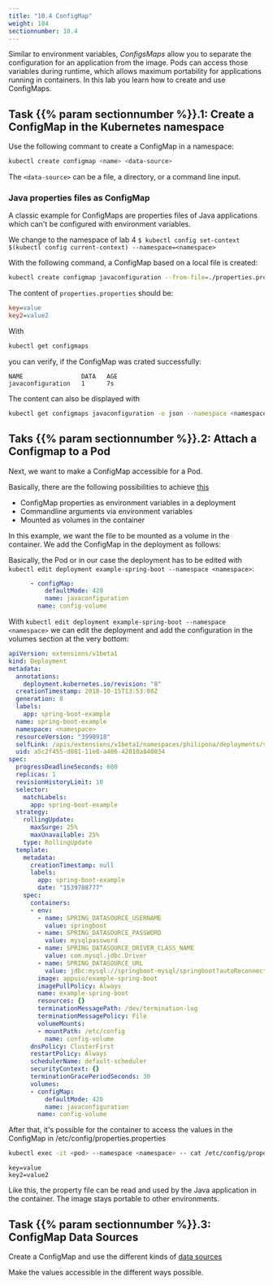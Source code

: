 ```yaml
---
title: "10.4 ConfigMap"
weight: 104
sectionnumber: 10.4
---
```


Similar to environment variables, _ConfigsMaps_ allow you to separate the configuration for an application from the image. Pods can access those variables during runtime, which allows maximum portability for applications running in containers.
In this lab you learn how to create and use ConfigMaps.


## Task {{% param sectionnumber %}}.1: Create a ConfigMap in the Kubernetes namespace

Use the following commant to create a ConfigMap in a namespace:

```bash
kubectl create configmap <name> <data-source>
```

The `<data-source>` can be a file, a directory, or a command line input.


### Java properties files as ConfigMap

A classic example for ConfigMaps are properties files of Java applications which can't be configured with environment variables.

We change to the namespace of lab 4 `$ kubectl config set-context $(kubectl config current-context) --namespace=<namespace>`

With the following command, a ConfigMap based on a local file is created:

```bash
kubectl create configmap javaconfiguration --from-file=./properties.properties
```

The content of `properties.properties` should be:

```ini
key=value
key2=value2
```

With

```bash
kubectl get configmaps
```

you can verify, if the ConfigMap was crated successfully:

```
NAME                DATA   AGE
javaconfiguration   1      7s
```

The content can also be displayed with

```bash
kubectl get configmaps javaconfiguration -o json --namespace <namespace>
```


## Taks {{% param sectionnumber %}}.2: Attach a Configmap to a Pod

Next, we want to make a ConfigMap accessible for a Pod.

Basically, there are the following possibilities to achieve [this](https://kubernetes.io/docs/tasks/configure-pod-container/configure-pod-configmap/)

* ConfigMap properties as environment variables in a deployment
* Commandline arguments via environment variables
* Mounted as volumes in the container

In this example, we want the file to be mounted as a volume in the container. We add the ConfigMap in the deployment as follows:


Basically, the Pod or in our case the deployment has to be edited with `kubectl edit deployment example-spring-boot --namespace <namespace>`:

```yaml
      - configMap:
          defaultMode: 420
          name: javaconfiguration
        name: config-volume

```

With `kubectl edit deployment example-spring-boot --namespace <namespace>` we can edit the deployment and add the configuration in the volumes section at the very bottom:


```yaml
apiVersion: extensions/v1beta1
kind: Deployment
metadata:
  annotations:
    deployment.kubernetes.io/revision: "8"
  creationTimestamp: 2018-10-15T13:53:08Z
  generation: 8
  labels:
    app: spring-boot-example
  name: spring-boot-example
  namespace: <namespace>
  resourceVersion: "3990918"
  selfLink: /apis/extensions/v1beta1/namespaces/philipona/deployments/spring-boot-example
  uid: a5c2f455-d081-11e8-a406-42010a840034
spec:
  progressDeadlineSeconds: 600
  replicas: 1
  revisionHistoryLimit: 10
  selector:
    matchLabels:
      app: spring-boot-example
  strategy:
    rollingUpdate:
      maxSurge: 25%
      maxUnavailable: 25%
    type: RollingUpdate
  template:
    metadata:
      creationTimestamp: null
      labels:
        app: spring-boot-example
        date: "1539788777"
    spec:
      containers:
      - env:
        - name: SPRING_DATASOURCE_USERNAME
          value: springboot
        - name: SPRING_DATASOURCE_PASSWORD
          value: mysqlpassword
        - name: SPRING_DATASOURCE_DRIVER_CLASS_NAME
          value: com.mysql.jdbc.Driver
        - name: SPRING_DATASOURCE_URL
          value: jdbc:mysql://springboot-mysql/springboot?autoReconnect=true
        image: appuio/example-spring-boot
        imagePullPolicy: Always
        name: example-spring-boot
        resources: {}
        terminationMessagePath: /dev/termination-log
        terminationMessagePolicy: File
        volumeMounts:
        - mountPath: /etc/config
          name: config-volume
      dnsPolicy: ClusterFirst
      restartPolicy: Always
      schedulerName: default-scheduler
      securityContext: {}
      terminationGracePeriodSeconds: 30
      volumes:
      - configMap:
          defaultMode: 420
          name: javaconfiguration
        name: config-volume

```

After that, it's possible for the container to access the values in the ConfigMap in /etc/config/properties.properties

```bash
kubectl exec -it <pod> --namespace <namespace> -- cat /etc/config/properties.properties
```

```
key=value
key2=value2
```

Like this, the property file can be read and used by the Java application in the container. The image stays portable to other environments.


## Task {{% param sectionnumber %}}.3: ConfigMap Data Sources

Create a ConfigMap and use the different kinds of [data sources](https://kubernetes.io/docs/tasks/configure-pod-container/configure-pod-configmap/)

Make the values accessible in the different ways possible.
